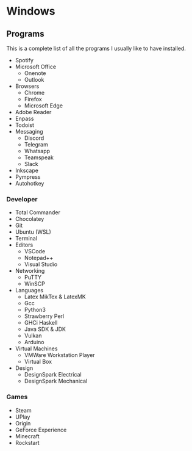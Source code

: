# Windows

## Programs
This is a complete list of all the programs I usually like to have installed.

- Spotify
- Microsoft Office
    - Onenote
    - Outlook
- Browsers
    - Chrome
    - Firefox
    - Microsoft Edge
- Adobe Reader
- Enpass
- Todoist
- Messaging
    - Discord
    - Telegram
    - Whatsapp
    - Teamspeak
    - Slack
- Inkscape
- Pympress
- Autohotkey

### Developer
- Total Commander
- Chocolatey
- Git
- Ubuntu (WSL)
- Terminal
- Editors
    - VSCode
    - Notepad++ 
    - Visual Studio
- Networking
    - PuTTY
    - WinSCP
- Languages
    - Latex MikTex & LatexMK
    - Gcc
    - Python3
    - Strawberry Perl
    - GHCi Haskell
    - Java SDK & JDK
    - Vulkan
    - Arduino
- Virtual Machines
    - VMWare Workstation Player
    - Virtual Box
- Design
    - DesignSpark Electrical
    - DesignSpark Mechanical 

### Games
- Steam
- UPlay
- Origin
- GeForce Experience
- Minecraft
- Rockstart
